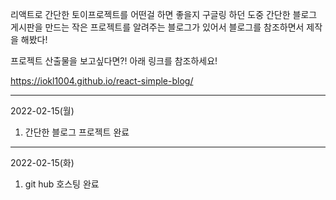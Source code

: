 리액트로 간단한 토이프로젝트를 어떤걸 하면 좋을지 구글링 하던 도중 간단한 블로그 게시판을 만드는 작은 프로젝트를 알려주는 블로그가 있어서 블로그를 참조하면서 제작을 해봤다!


프로젝트 산출물을 보고싶다면?! 아래 링크를 참조하세요!


https://iokl1004.github.io/react-simple-blog/
* * *
2022-02-15(월)

1. 간단한 블로그 프로젝트 완료

* * *
2022-02-15(화)

1. git hub 호스팅 완료
